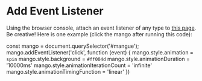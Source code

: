 # Add Event Listener

Using the browser console, attach an event listener of any type to [this page](http://www.republiquedesmangues.fr/). Be creative! Here is one example (click the mango after running this code):

const mango = document.querySelector('#mangue');
mango.addEventListener('click', function (event) {
  mango.style.animation = `spin`
  mango.style.background = `#ff004d`
  mango.style.animationDuration = '10000ms'
  mango.style.animationIterationCount = 'infinite'
  mango.style.animationTimingFunction = 'linear'
})
